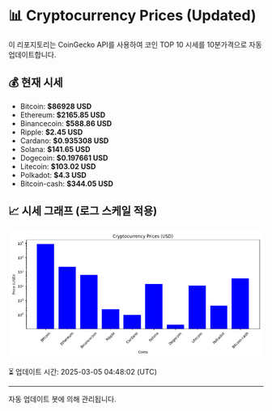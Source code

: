 
# 📊 Cryptocurrency Prices (Updated)

이 리포지토리는 CoinGecko API를 사용하여 코인 TOP 10 시세를 10분가격으로 자동 업데이트합니다.

## 💰 현재 시세
- Bitcoin: **$86928 USD**
- Ethereum: **$2165.85 USD**
- Binancecoin: **$588.86 USD**
- Ripple: **$2.45 USD**
- Cardano: **$0.935308 USD**
- Solana: **$141.65 USD**
- Dogecoin: **$0.197661 USD**
- Litecoin: **$103.02 USD**
- Polkadot: **$4.3 USD**
- Bitcoin-cash: **$344.05 USD**

## 📈 시세 그래프 (로그 스케일 적용)
![Crypto Prices](crypto_prices.png)

⏳ 업데이트 시간: 2025-03-05 04:48:02 (UTC)

---
자동 업데이트 봇에 의해 관리됩니다.
